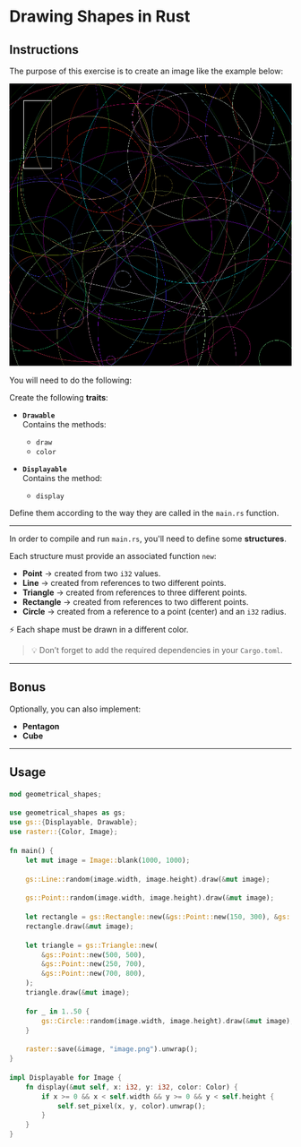 # Drawing Shapes in Rust

## Instructions

The purpose of this exercise is to create an image like the example below:

![example](./preview.png)

You will need to do the following:

Create the following **traits**:

- **`Drawable`**  
  Contains the methods:
  - `draw`
  - `color`

- **`Displayable`**  
  Contains the method:
  - `display`

Define them according to the way they are called in the `main.rs` function.

---

In order to compile and run `main.rs`, you'll need to define some **structures**.  

Each structure must provide an associated function `new`:

- **Point** → created from two `i32` values.  
- **Line** → created from references to two different points.  
- **Triangle** → created from references to three different points.  
- **Rectangle** → created from references to two different points.  
- **Circle** → created from a reference to a point (center) and an `i32` radius.  

⚡ Each shape must be drawn in a different color.  

> 💡 Don’t forget to add the required dependencies in your `Cargo.toml`.

---

## Bonus

Optionally, you can also implement:

- **Pentagon**
- **Cube**

---

## Usage

```rust
mod geometrical_shapes;

use geometrical_shapes as gs;
use gs::{Displayable, Drawable};
use raster::{Color, Image};

fn main() {
    let mut image = Image::blank(1000, 1000);

    gs::Line::random(image.width, image.height).draw(&mut image);

    gs::Point::random(image.width, image.height).draw(&mut image);

    let rectangle = gs::Rectangle::new(&gs::Point::new(150, 300), &gs::Point::new(50, 60));
    rectangle.draw(&mut image);

    let triangle = gs::Triangle::new(
        &gs::Point::new(500, 500),
        &gs::Point::new(250, 700),
        &gs::Point::new(700, 800),
    );
    triangle.draw(&mut image);

    for _ in 1..50 {
        gs::Circle::random(image.width, image.height).draw(&mut image);
    }

    raster::save(&image, "image.png").unwrap();
}

impl Displayable for Image {
    fn display(&mut self, x: i32, y: i32, color: Color) {
        if x >= 0 && x < self.width && y >= 0 && y < self.height {
            self.set_pixel(x, y, color).unwrap();
        }
    }
}
